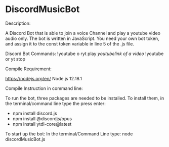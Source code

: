 # DiscordMusicBot

Description:

A Discord Bot that is able to join a voice Channel and play a youtube video audio only. The bot is written in JavaScript. 
You need your own bot token, and assign it to the const token variable in line 5 of the .js file.

Discord Bot Commands:
!youtube o ryt play *youtubelink of a video*
!youtube or yt stop

Compile Requirement:

https://nodejs.org/en/
Node.js 12.18.1

Compile Instruction in command line:

To run the bot, three packages are needed to be installed. 
To install them, in the terminal/command line type the press enter:
- npm install discord.js
- npm install @discordjs/opus
- npm install ytdl-core@latest

To start up the bot: 
In the terminal/Command Line type: node discordMusicBot.js


